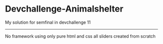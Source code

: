 # Devchallenge-Animalshelter
My solution for semfinal in devchallenge 11 
***
No framework using only pure html and css all sliders created from scratch
